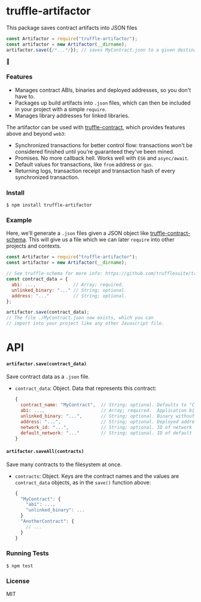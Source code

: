 # truffle-artifactor

This package saves contract artifacts into JSON files

```javascript
const Artifactor = require("truffle-artifactor");
const artifactor = new Artifactor(__dirname);
artifactor.save({/*...*/}); // saves MyContract.json to a given destination
```

👏

### Features

* Manages contract ABIs, binaries and deployed addresses, so you don't have to.
* Packages up build artifacts into `.json` files, which can then be included in your project with a simple `require`.
* Manages library addresses for linked libraries.

The artifactor can be used with [truffle-contract](https://github.com/trufflesuite/truffle/tree/develop/packages/truffle-contract), which provides features above and beyond `web3`:

* Synchronized transactions for better control flow: transactions won't be considered finished until you're guaranteed they've been mined.
* Promises. No more callback hell. Works well with `ES6` and `async/await`.
* Default values for transactions, like `from` address or `gas`.
* Returning logs, transaction receipt and transaction hash of every synchronized transaction.

### Install

```
$ npm install truffle-artifactor
```

### Example

Here, we'll generate a `.json` files given a JSON object like [truffle-contract-schema](https://github.com/trufflesuite/truffle/tree/develop/packages/truffle-contract-schema). This will give us a file which we can later `require` into other projects and contexts.

```javascript
const Artifactor = require("truffle-artifactor");
const artifactor = new Artifactor(__dirname);

// See truffle-schema for more info: https://github.com/trufflesuite/truffle/tree/develop/packages/truffle-contract-schema
const contract_data = {
  abi: ...,              // Array; required.
  unlinked_binary: "..." // String; optional.
  address: "..."         // String; optional.
};

artifactor.save(contract_data);
// The file ./MyContract.json now exists, which you can
// import into your project like any other Javascript file.
```

# API

#### `artifactor.save(contract_data)`

Save contract data as a `.json` file.

* `contract_data`: Object. Data that represents this contract:

    ```javascript
    {
      contract_name: "MyContract",  // String; optional. Defaults to "Contract"
      abi: ...,                     // Array; required.  Application binary interface.
      unlinked_binary: "...",       // String; optional. Binary without resolve library links.
      address: "...",               // String; optional. Deployed address of contract.
      network_id: "...",            // String; optional. ID of network being saved within abstraction.
      default_network: "..."        // String; optional. ID of default network this abstraction should use.
    }
    ```

#### `artifactor.saveAll(contracts)`

Save many contracts to the filesystem at once.

* `contracts`: Object. Keys are the contract names and the values are `contract_data` objects, as in the `save()` function above:

    ```javascript
    {
      "MyContract": {
        "abi": ...,
        "unlinked_binary": ...
      }
      "AnotherContract": {
        // ...
      }
    }
    ```

### Running Tests

```
$ npm test
```

### License

MIT
